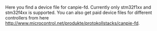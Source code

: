 Here you find a device file for canpie-fd. Currently only stm32f1xx and stm32f4xx is supported. You can also get paid device files for different controllers from here http://www.microcontrol.net/produkte/protokollstacks/canpie-fd.
